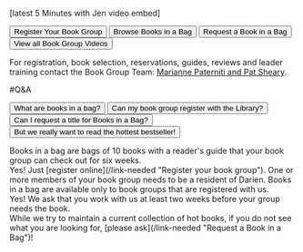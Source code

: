 [latest 5 Minutes with Jen video embed]

<a href="/link-needed"><button type="button" class="btn btn-primary btn-lg btn-block">Register Your Book Group</button></a>
<a href="/link-needed"><button type="button" class="btn btn-default btn-lg btn-block">Browse Books in a Bag</button></a>
<a href="/link-needed"><button type="button" class="btn btn-primary btn-lg btn-block">Request a Book in a Bag</button></a>
<a href="https://vimeo.com/channels/462076"><button type="button" class="btn btn-default btn-lg btn-block">View all Book Group Videos</button></a>


For registration, book selection, reservations, guides, reviews and leader training contact the Book Group Team: [Marianne Paterniti and Pat Sheary](/link-needed "Contact Book Groups").

#Q&A
<p>  
<button class="btn btn-primary" type="button" data-toggle="collapse" data-target="#whatisBIAB" aria-expanded="false" aria-controls="collapseExample">
	What are books in a bag?  </button>
  <button class="btn btn-primary" type="button" data-toggle="collapse" data-target="#registerMyGroup" aria-expanded="false" aria-controls="collapseExample">
    Can my book group register with the Library?
  </button>
   <button class="btn btn-primary" type="button" data-toggle="collapse" data-target="#requestBIAB" aria-expanded="false" aria-controls="collapseExample">
    Can I request a title for Books in a Bag?
  </button>
   <button class="btn btn-primary" type="button" data-toggle="collapse" data-target="#wantBestseller" aria-expanded="false" aria-controls="collapseExample">
	But we really want to read the hottest bestseller!  </button>
</p>
<div class="collapse" id="whatisBIAB">
  <div class="card card-block">
    Books in a bag are bags of 10 books with a reader's guide that your book group can check out for six weeks.
  </div>
</div>
<div class="collapse" id="registerMyGroup">
  <div class="card card-block">
	Yes! Just [register online](/link-needed "Register your book group"). One or more members of your book group needs to be a resident of Darien. Books in a bag are available only to book groups that are registered with us.  </div>
</div>
<div class="collapse" id="requestBIAB">
  <div class="card card-block">
	Yes! We ask that you work with us at least two weeks before your group needs the book.</div>
</div>
<div class="collapse" id="wantBestseller">
  <div class="card card-block">
	While we try to maintain a current collection of hot books, if you do not see what you are looking for, [please ask](/link-needed "Request a Book in a Bag")!</div>
</div>
